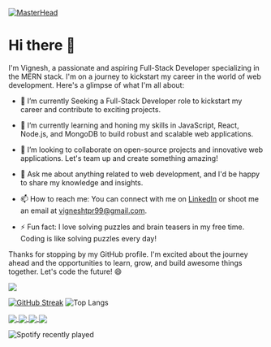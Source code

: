 [![MasterHead](https://fiverr-res.cloudinary.com/images/t_main1,q_auto,f_auto,q_auto,f_auto/attachments/delivery/asset/fdb14256522b06ad3572735ebdb50d4e-1689865671/ENTREGABLE_V4/do-a-beautiful-animated-gif-in-pixelart-for-streamings.gif)](https://github.com/vigneshdevelopr)



# Hi there 👋

I'm Vignesh, a passionate and aspiring Full-Stack Developer specializing in the MERN stack. I'm on a journey to kickstart my career in the world of web development. Here's a glimpse of what I'm all about:

- 🔭 I’m currently Seeking a Full-Stack Developer role to kickstart my career and contribute to exciting projects.

- 🌱 I’m currently learning and honing my skills in JavaScript, React, Node.js, and MongoDB to build robust and scalable web applications.

- 👯 I’m looking to collaborate on open-source projects and innovative web applications. Let's team up and create something amazing!

- 💬 Ask me about anything related to web development, and I'd be happy to share my knowledge and insights.

- 📫 How to reach me: You can connect with me on [LinkedIn](https://www.linkedin.com/in/vigneshdeveloper/) or shoot me an email at vigneshtpr99@gmail.com.

- ⚡ Fun fact: I love solving puzzles and brain teasers in my free time. Coding is like solving puzzles every day!

Thanks for stopping by my GitHub profile. I'm excited about the journey ahead and the opportunities to learn, grow, and build awesome things together. Let's code the future! 😄

![](https://komarev.com/ghpvc/?username=vigneshdevelopr&style=for-the-badge&color=blueviolet)



[![GitHub Streak](https://github-readme-streak-stats.herokuapp.com/?user=vigneshdevelopr)](https://git.io/streak-stats)
![Top Langs](https://github-readme-stats.vercel.app/api/top-langs/?username=vigneshdevelopr&layout=compact)

<a href="https://github.com/vigneshdevelopr/ChitChatz-App-Project-Frontend">
  <img align="center" src="https://github-readme-stats.vercel.app/api/pin/?username=vigneshdevelopr&repo=ChitChatz-App-Project-Frontend" />
</a>
<a href="https://github.com/vigneshdevelopr/Stackoverflowclone_frontend">
  <img align="center" src="https://github-readme-stats.vercel.app/api/pin/?username=vigneshdevelopr&repo=Stackoverflowclone_frontend" />
</a>
<a href="https://github.com/vigneshdevelopr/cookzzie-recipe-project-client">
  <img align="center" src="https://github-readme-stats.vercel.app/api/pin/?username=vigneshdevelopr&repo=cookzzie-recipe-project-client" />
</a>
<a href="https://github.com/vigneshdevelopr/Ecommerce-Project">
  <img align="center" src="https://github-readme-stats.vercel.app/api/pin/?username=vigneshdevelopr&repo=Ecommerce-Project" />
</a>


![Spotify recently played](https://spotify-recently-played-readme.vercel.app/api?user=31idxdckwtjda6i2ki4dbriewyue)
